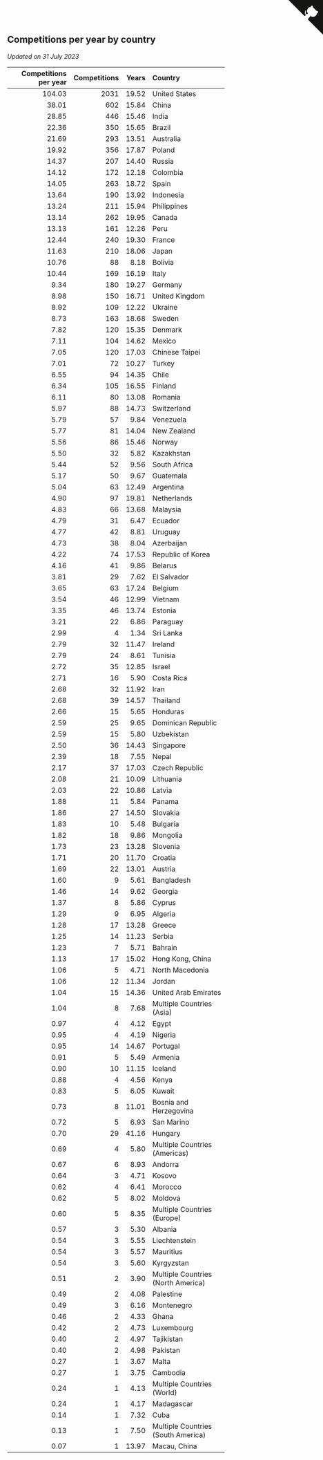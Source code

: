 ## Competitions per year by country

*Updated on 31 July 2023*

| Competitions per year | Competitions | Years | Country |
| ---: | ---: | ---: | :--- |
| 104.03 | 2031 | 19.52 | United States |
| 38.01 | 602 | 15.84 | China |
| 28.85 | 446 | 15.46 | India |
| 22.36 | 350 | 15.65 | Brazil |
| 21.69 | 293 | 13.51 | Australia |
| 19.92 | 356 | 17.87 | Poland |
| 14.37 | 207 | 14.40 | Russia |
| 14.12 | 172 | 12.18 | Colombia |
| 14.05 | 263 | 18.72 | Spain |
| 13.64 | 190 | 13.92 | Indonesia |
| 13.24 | 211 | 15.94 | Philippines |
| 13.14 | 262 | 19.95 | Canada |
| 13.13 | 161 | 12.26 | Peru |
| 12.44 | 240 | 19.30 | France |
| 11.63 | 210 | 18.06 | Japan |
| 10.76 | 88 | 8.18 | Bolivia |
| 10.44 | 169 | 16.19 | Italy |
| 9.34 | 180 | 19.27 | Germany |
| 8.98 | 150 | 16.71 | United Kingdom |
| 8.92 | 109 | 12.22 | Ukraine |
| 8.73 | 163 | 18.68 | Sweden |
| 7.82 | 120 | 15.35 | Denmark |
| 7.11 | 104 | 14.62 | Mexico |
| 7.05 | 120 | 17.03 | Chinese Taipei |
| 7.01 | 72 | 10.27 | Turkey |
| 6.55 | 94 | 14.35 | Chile |
| 6.34 | 105 | 16.55 | Finland |
| 6.11 | 80 | 13.08 | Romania |
| 5.97 | 88 | 14.73 | Switzerland |
| 5.79 | 57 | 9.84 | Venezuela |
| 5.77 | 81 | 14.04 | New Zealand |
| 5.56 | 86 | 15.46 | Norway |
| 5.50 | 32 | 5.82 | Kazakhstan |
| 5.44 | 52 | 9.56 | South Africa |
| 5.17 | 50 | 9.67 | Guatemala |
| 5.04 | 63 | 12.49 | Argentina |
| 4.90 | 97 | 19.81 | Netherlands |
| 4.83 | 66 | 13.68 | Malaysia |
| 4.79 | 31 | 6.47 | Ecuador |
| 4.77 | 42 | 8.81 | Uruguay |
| 4.73 | 38 | 8.04 | Azerbaijan |
| 4.22 | 74 | 17.53 | Republic of Korea |
| 4.16 | 41 | 9.86 | Belarus |
| 3.81 | 29 | 7.62 | El Salvador |
| 3.65 | 63 | 17.24 | Belgium |
| 3.54 | 46 | 12.99 | Vietnam |
| 3.35 | 46 | 13.74 | Estonia |
| 3.21 | 22 | 6.86 | Paraguay |
| 2.99 | 4 | 1.34 | Sri Lanka |
| 2.79 | 32 | 11.47 | Ireland |
| 2.79 | 24 | 8.61 | Tunisia |
| 2.72 | 35 | 12.85 | Israel |
| 2.71 | 16 | 5.90 | Costa Rica |
| 2.68 | 32 | 11.92 | Iran |
| 2.68 | 39 | 14.57 | Thailand |
| 2.66 | 15 | 5.65 | Honduras |
| 2.59 | 25 | 9.65 | Dominican Republic |
| 2.59 | 15 | 5.80 | Uzbekistan |
| 2.50 | 36 | 14.43 | Singapore |
| 2.39 | 18 | 7.55 | Nepal |
| 2.17 | 37 | 17.03 | Czech Republic |
| 2.08 | 21 | 10.09 | Lithuania |
| 2.03 | 22 | 10.86 | Latvia |
| 1.88 | 11 | 5.84 | Panama |
| 1.86 | 27 | 14.50 | Slovakia |
| 1.83 | 10 | 5.48 | Bulgaria |
| 1.82 | 18 | 9.86 | Mongolia |
| 1.73 | 23 | 13.28 | Slovenia |
| 1.71 | 20 | 11.70 | Croatia |
| 1.69 | 22 | 13.01 | Austria |
| 1.60 | 9 | 5.61 | Bangladesh |
| 1.46 | 14 | 9.62 | Georgia |
| 1.37 | 8 | 5.86 | Cyprus |
| 1.29 | 9 | 6.95 | Algeria |
| 1.28 | 17 | 13.28 | Greece |
| 1.25 | 14 | 11.23 | Serbia |
| 1.23 | 7 | 5.71 | Bahrain |
| 1.13 | 17 | 15.02 | Hong Kong, China |
| 1.06 | 5 | 4.71 | North Macedonia |
| 1.06 | 12 | 11.34 | Jordan |
| 1.04 | 15 | 14.36 | United Arab Emirates |
| 1.04 | 8 | 7.68 | Multiple Countries (Asia) |
| 0.97 | 4 | 4.12 | Egypt |
| 0.95 | 4 | 4.19 | Nigeria |
| 0.95 | 14 | 14.67 | Portugal |
| 0.91 | 5 | 5.49 | Armenia |
| 0.90 | 10 | 11.15 | Iceland |
| 0.88 | 4 | 4.56 | Kenya |
| 0.83 | 5 | 6.05 | Kuwait |
| 0.73 | 8 | 11.01 | Bosnia and Herzegovina |
| 0.72 | 5 | 6.93 | San Marino |
| 0.70 | 29 | 41.16 | Hungary |
| 0.69 | 4 | 5.80 | Multiple Countries (Americas) |
| 0.67 | 6 | 8.93 | Andorra |
| 0.64 | 3 | 4.71 | Kosovo |
| 0.62 | 4 | 6.41 | Morocco |
| 0.62 | 5 | 8.02 | Moldova |
| 0.60 | 5 | 8.35 | Multiple Countries (Europe) |
| 0.57 | 3 | 5.30 | Albania |
| 0.54 | 3 | 5.55 | Liechtenstein |
| 0.54 | 3 | 5.57 | Mauritius |
| 0.54 | 3 | 5.60 | Kyrgyzstan |
| 0.51 | 2 | 3.90 | Multiple Countries (North America) |
| 0.49 | 2 | 4.08 | Palestine |
| 0.49 | 3 | 6.16 | Montenegro |
| 0.46 | 2 | 4.33 | Ghana |
| 0.42 | 2 | 4.73 | Luxembourg |
| 0.40 | 2 | 4.97 | Tajikistan |
| 0.40 | 2 | 4.98 | Pakistan |
| 0.27 | 1 | 3.67 | Malta |
| 0.27 | 1 | 3.75 | Cambodia |
| 0.24 | 1 | 4.13 | Multiple Countries (World) |
| 0.24 | 1 | 4.17 | Madagascar |
| 0.14 | 1 | 7.32 | Cuba |
| 0.13 | 1 | 7.50 | Multiple Countries (South America) |
| 0.07 | 1 | 13.97 | Macau, China |


<a href="https://github.com/jonatanklosko/wca_statistics" class="github-corner" aria-label="View source on Github"><svg width="80" height="80" viewBox="0 0 250 250" style="fill:#151513; color:#fff; position: absolute; top: 0; border: 0; right: 0;" aria-hidden="true"><path d="M0,0 L115,115 L130,115 L142,142 L250,250 L250,0 Z"></path><path d="M128.3,109.0 C113.8,99.7 119.0,89.6 119.0,89.6 C122.0,82.7 120.5,78.6 120.5,78.6 C119.2,72.0 123.4,76.3 123.4,76.3 C127.3,80.9 125.5,87.3 125.5,87.3 C122.9,97.6 130.6,101.9 134.4,103.2" fill="currentColor" style="transform-origin: 130px 106px;" class="octo-arm"></path><path d="M115.0,115.0 C114.9,115.1 118.7,116.5 119.8,115.4 L133.7,101.6 C136.9,99.2 139.9,98.4 142.2,98.6 C133.8,88.0 127.5,74.4 143.8,58.0 C148.5,53.4 154.0,51.2 159.7,51.0 C160.3,49.4 163.2,43.6 171.4,40.1 C171.4,40.1 176.1,42.5 178.8,56.2 C183.1,58.6 187.2,61.8 190.9,65.4 C194.5,69.0 197.7,73.2 200.1,77.6 C213.8,80.2 216.3,84.9 216.3,84.9 C212.7,93.1 206.9,96.0 205.4,96.6 C205.1,102.4 203.0,107.8 198.3,112.5 C181.9,128.9 168.3,122.5 157.7,114.1 C157.9,116.9 156.7,120.9 152.7,124.9 L141.0,136.5 C139.8,137.7 141.6,141.9 141.8,141.8 Z" fill="currentColor" class="octo-body"></path></svg></a><style>.github-corner:hover .octo-arm{animation:octocat-wave 560ms ease-in-out}@keyframes octocat-wave{0%,100%{transform:rotate(0)}20%,60%{transform:rotate(-25deg)}40%,80%{transform:rotate(10deg)}}@media (max-width:500px){.github-corner:hover .octo-arm{animation:none}.github-corner .octo-arm{animation:octocat-wave 560ms ease-in-out}}</style>
